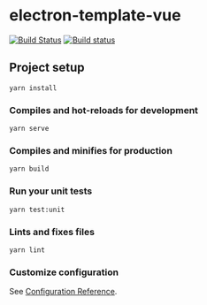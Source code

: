 # electron-template-vue

[![Build Status](https://travis-ci.com/alvisisme/electron-template-vue.svg?branch=master)](https://travis-ci.com/alvisisme/electron-template-vue)
[![Build status](https://ci.appveyor.com/api/projects/status/2322nt5oqb1t1brm/branch/master?svg=true)](https://ci.appveyor.com/project/alvis-zhao/electron-template-vue/branch/master)

## Project setup
```
yarn install
```

### Compiles and hot-reloads for development
```
yarn serve
```

### Compiles and minifies for production
```
yarn build
```

### Run your unit tests
```
yarn test:unit
```

### Lints and fixes files
```
yarn lint
```

### Customize configuration
See [Configuration Reference](https://cli.vuejs.org/config/).
